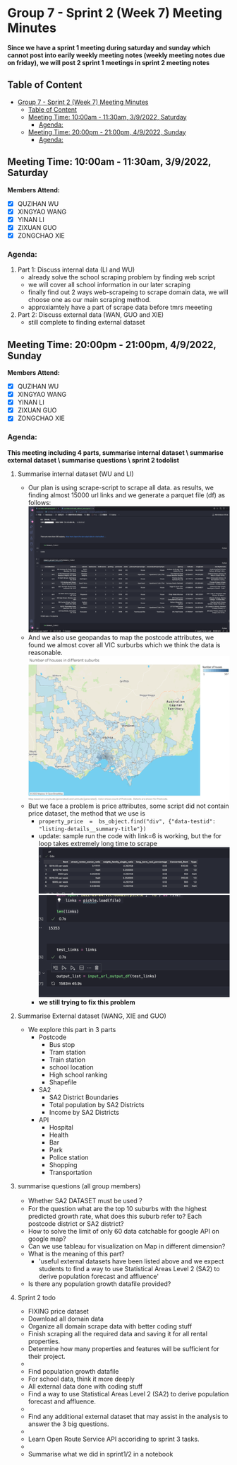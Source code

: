 # Group 7 - Sprint 2 (Week 7) Meeting Minutes

**Since we have a sprint 1 meeting during saturday and sunday which cannot post into earily weekly meeting notes (weekly meeting notes due on friday), we will post 2 sprint 1 meetings in sprint 2 meeting notes**

## Table of Content
- [Group 7 - Sprint 2 (Week 7) Meeting Minutes](#group-7---sprint-2-week-7-meeting-minutes)
	- [Table of Content](#table-of-content)
	- [Meeting Time: 10:00am - 11:30am, 3/9/2022, Saturday](#meeting-time-1000am---1130am-392022-saturday)
		- [Agenda:](#agenda)
	- [Meeting Time: 20:00pm - 21:00pm, 4/9/2022, Sunday](#meeting-time-2000pm---2100pm-492022-sunday)
		- [Agenda:](#agenda-1)
   
## Meeting Time: 10:00am - 11:30am, 3/9/2022, Saturday
**Members Attend:**

- [x] QUZIHAN WU
- [x] XINGYAO WANG
- [x] YINAN LI
- [x] ZIXUAN GUO
- [x] ZONGCHAO XIE

### Agenda:
1. Part 1: Discuss internal data (LI and WU)
	- already solve the school scraping problem by finding web script
	- we will cover all school information in our later scraping
    - finally find out 2 ways web-scrapeing to scrape domain data, we will choose one as our main scraping method.
    - approxiamtely have a part of scrape data before tmrs meeeting
  2. Part 2: Discuss external data (WAN, GUO and XIE)
	   - still complete to finding external dataset

## Meeting Time: 20:00pm - 21:00pm, 4/9/2022, Sunday
**Members Attend:**

- [x] QUZIHAN WU
- [x] XINGYAO WANG
- [x] YINAN LI
- [x] ZIXUAN GUO
- [x] ZONGCHAO XIE

### Agenda:
**This meeting including 4 parts, summarise internal dataset \ summarise external dataset \ summarise questions \ sprint 2 todolist**

1. Summarise internal dataset (WU and LI)
	- Our plan is using scrape-script to scrape all data. as results, we finding almost 15000 url links and we generate a parquet file (df) as follows:
    ![Drag Racing](sprint2-meeting-internal_attributes.png)
	- And we also use geopandas to map the postcode attributes, we found we almost cover all VIC surburbs which we think the data is reasonable.
    ![Drag Racing](sprint2-meeting-internal_attributes_map)
	- But we face a problem is price attributes, some script did not contain price dataset, the method that we use is 
		- `property_price  =  bs_object.find("div", {"data-testid": "listing-details__summary-title"})`
		- update: sample run the code with link=6 is working, but the for loop takes extremely long time to scrape
	![Drag Racing](sprint2-meeting-internal_attributes-price.png)
	![Drag Racing](sprint2-meeting-internal_attributes-price-problem.png)
		- **we still trying to fix this problem**

2. Summarise External dataset (WANG, XIE and GUO)
	- We explore this part in 3 parts
		- Postcode
			- Bus stop
			- Tram station
			- Train station
			- school location
			- High school ranking
			- Shapefile
		- SA2
			- SA2 District Boundaries
			- Total population by SA2 Districts
			- Income by SA2 Districts
		- API
			- Hospital
			- Health
			- Bar
			- Park
			- Police station
			- Shopping
			- Transportation

3. summarise questions (all group members)
	- Whether SA2 DATASET must be used？
	- For the question what are the top 10 suburbs with the highest predicted growth rate, what does this suburb refer to? Each postcode district or SA2 district?
	- How to solve the limit of only 60 data catchable for google API on google map?
	- Can we use tableau for visualization on Map in different dimension?
	-  What is the meaning of this part?
		- 'useful external datasets have been listed above and we expect students to find a way to use Statistical Areas Level 2 (SA2) to derive population forecast and affluence'
	- Is there any population growth datafile provided?

4. Sprint 2 todo
	- FIXING price dataset
	- Download all domain data
	- Organize all domain scrape data with better coding stuff
	- Finish scraping all the required data and saving it for all rental properties.
	- Determine how many properties and features will be sufficient for their project.
	- 
	- Find population growth datafile
	- For school data, think it more deeply
	- All external data done with coding stuff
	- Find a way to use Statistical Areas Level 2 (SA2) to derive population forecast and affluence. 
	- 
	- Find any additional external dataset that may assist in the analysis to answer the 3 big questions.
	- 
	- Learn Open Route Service API accoriding to sprint 3 tasks.
	- 
	- Summarise what we did in sprint1/2 in a notebook